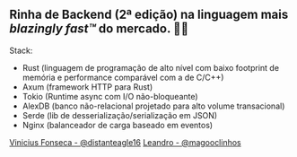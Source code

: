 ## Rinha de Backend (2ª edição) na linguagem mais _blazingly fast™_ do mercado. 🦀🔥

Stack:

- Rust (linguagem de programação de alto nível com baixo footprint de memória e performance comparável com a de C/C++)
- Axum (framework HTTP para Rust)
- Tokio (Runtime async com I/O não-bloqueante)
- AlexDB (banco não-relacional projetado para alto volume transacional)
- Serde (lib de desserialização/serialização em JSON)
- Nginx (balanceador de carga baseado em eventos)

[Vinicius Fonseca - @distanteagle16](https://twitter.com/distanteagle16)
[Leandro - @magooclinhos](https://twitter.com/magooclinhos)